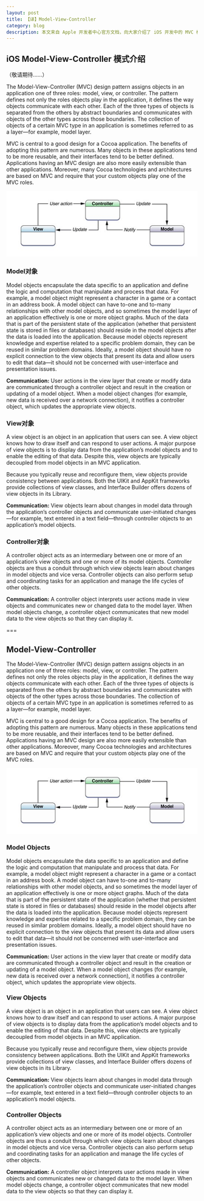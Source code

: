 ```yaml
---
layout: post
title: 【译】Model-View-Controller
category: blog
description: 本文来自 Apple 开发者中心官方文档，向大家介绍了 iOS 开发中的 MVC 模式。
---
```


iOS Model-View-Controller 模式介绍
---------------------------------
（敬请期待……）

The Model-View-Controller (MVC) design pattern assigns objects in an application one of three roles: model, view, or controller. The pattern defines not only the roles objects play in the application, it defines the way objects communicate with each other. Each of the three types of objects is separated from the others by abstract boundaries and communicates with objects of the other types across those boundaries. The collection of objects of a certain MVC type in an application is sometimes referred to as a layer—for example, model layer.

MVC is central to a good design for a Cocoa application. The benefits of adopting this pattern are numerous. Many objects in these applications tend to be more reusable, and their interfaces tend to be better defined. Applications having an MVC design are also more easily extensible than other applications. Moreover, many Cocoa technologies and architectures are based on MVC and require that your custom objects play one of the MVC roles.

![mvc](/images/mvc/oc-mvc.png)

### Model对象

Model objects encapsulate the data specific to an application and define the logic and computation that manipulate and process that data. For example, a model object might represent a character in a game or a contact in an address book. A model object can have to-one and to-many relationships with other model objects, and so sometimes the model layer of an application effectively is one or more object graphs. Much of the data that is part of the persistent state of the application (whether that persistent state is stored in files or databases) should reside in the model objects after the data is loaded into the application. Because model objects represent knowledge and expertise related to a specific problem domain, they can be reused in similar problem domains. Ideally, a model object should have no explicit connection to the view objects that present its data and allow users to edit that data—it should not be concerned with user-interface and presentation issues.

<strong>Communication:</strong> User actions in the view layer that create or modify data are communicated through a controller object and result in the creation or updating of a model object. When a model object changes (for example, new data is received over a network connection), it notifies a controller object, which updates the appropriate view objects.

### View对象

A view object is an object in an application that users can see. A view object knows how to draw itself and can respond to user actions. A major purpose of view objects is to display data from the application’s model objects and to enable the editing of that data. Despite this, view objects are typically decoupled from model objects in an MVC application.

Because you typically reuse and reconfigure them, view objects provide consistency between applications. Both the UIKit and AppKit frameworks provide collections of view classes, and Interface Builder offers dozens of view objects in its Library.

<strong>Communication:</strong> View objects learn about changes in model data through the application’s controller objects and communicate user-initiated changes—for example, text entered in a text field—through controller objects to an application’s model objects.

### Controller对象

A controller object acts as an intermediary between one or more of an application’s view objects and one or more of its model objects. Controller objects are thus a conduit through which view objects learn about changes in model objects and vice versa. Controller objects can also perform setup and coordinating tasks for an application and manage the life cycles of other objects.

<strong>Communication:</strong> A controller object interprets user actions made in view objects and communicates new or changed data to the model layer. When model objects change, a controller object communicates that new model data to the view objects so that they can display it.

===

Model-View-Controller
--------------------

The Model-View-Controller (MVC) design pattern assigns objects in an application one of three roles: model, view, or controller. The pattern defines not only the roles objects play in the application, it defines the way objects communicate with each other. Each of the three types of objects is separated from the others by abstract boundaries and communicates with objects of the other types across those boundaries. The collection of objects of a certain MVC type in an application is sometimes referred to as a layer—for example, model layer.

MVC is central to a good design for a Cocoa application. The benefits of adopting this pattern are numerous. Many objects in these applications tend to be more reusable, and their interfaces tend to be better defined. Applications having an MVC design are also more easily extensible than other applications. Moreover, many Cocoa technologies and architectures are based on MVC and require that your custom objects play one of the MVC roles.

![mvc](/images/mvc/oc-mvc.png)

### Model Objects

Model objects encapsulate the data specific to an application and define the logic and computation that manipulate and process that data. For example, a model object might represent a character in a game or a contact in an address book. A model object can have to-one and to-many relationships with other model objects, and so sometimes the model layer of an application effectively is one or more object graphs. Much of the data that is part of the persistent state of the application (whether that persistent state is stored in files or databases) should reside in the model objects after the data is loaded into the application. Because model objects represent knowledge and expertise related to a specific problem domain, they can be reused in similar problem domains. Ideally, a model object should have no explicit connection to the view objects that present its data and allow users to edit that data—it should not be concerned with user-interface and presentation issues.

<strong>Communication:</strong> User actions in the view layer that create or modify data are communicated through a controller object and result in the creation or updating of a model object. When a model object changes (for example, new data is received over a network connection), it notifies a controller object, which updates the appropriate view objects.

### View Objects

A view object is an object in an application that users can see. A view object knows how to draw itself and can respond to user actions. A major purpose of view objects is to display data from the application’s model objects and to enable the editing of that data. Despite this, view objects are typically decoupled from model objects in an MVC application.

Because you typically reuse and reconfigure them, view objects provide consistency between applications. Both the UIKit and AppKit frameworks provide collections of view classes, and Interface Builder offers dozens of view objects in its Library.

<strong>Communication:</strong> View objects learn about changes in model data through the application’s controller objects and communicate user-initiated changes—for example, text entered in a text field—through controller objects to an application’s model objects.

### Controller Objects

A controller object acts as an intermediary between one or more of an application’s view objects and one or more of its model objects. Controller objects are thus a conduit through which view objects learn about changes in model objects and vice versa. Controller objects can also perform setup and coordinating tasks for an application and manage the life cycles of other objects.

<strong>Communication:</strong> A controller object interprets user actions made in view objects and communicates new or changed data to the model layer. When model objects change, a controller object communicates that new model data to the view objects so that they can display it.

